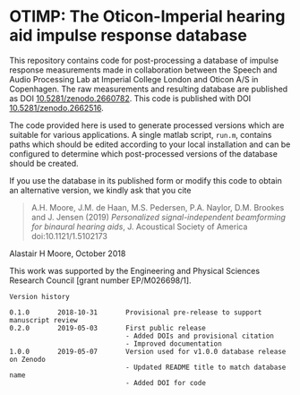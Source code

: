 # OTIMP: The Oticon-Imperial hearing aid impulse response database
This repository contains code for post-processing a database of impulse response measurements made in collaboration between the Speech and Audio Processing Lab at Imperial College London and Oticon A/S in Copenhagen. The raw measurements and resulting database are published as DOI [10.5281/zenodo.2660782](https://doi.org/10.5281/zenodo.2660782). This code is published with DOI [10.5281/zenodo.2662516](https://doi.org/10.5281/zenodo.2662516).

The code provided here is used to generate processed versions which are suitable for various applications. A single matlab script, `run.m`, contains paths which should be edited according to your local installation and can be configured to determine which post-processed versions of the database should be created.

If you use the database in its published form or modify this code to obtain an alternative version, we kindly ask that you cite

>A.H. Moore, J.M. de Haan, M.S. Pedersen, P.A. Naylor, D.M. Brookes and J. Jensen (2019) _Personalized signal-independent beamforming for binaural hearing aids_, J. Acoustical Society of America doi:10.1121/1.5102173

Alastair H Moore, October 2018

This work was supported by the Engineering and Physical Sciences Research Council [grant number EP/M026698/1].

````
Version history

0.1.0       2018-10-31       Provisional pre-release to support manuscript review
0.2.0       2019-05-03       First public release
                             - Added DOIs and provisional citation
                             - Improved documentation
1.0.0       2019-05-07       Version used for v1.0.0 database release on Zenodo
                             - Updated README title to match database name
                             - Added DOI for code
````